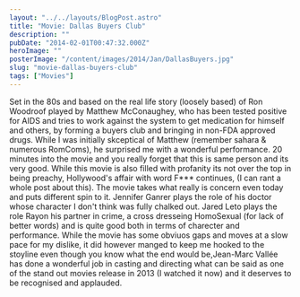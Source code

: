 ```yaml
---
layout: "../../layouts/BlogPost.astro"
title: "Movie: Dallas Buyers Club"
description: ""
pubDate: "2014-02-01T00:47:32.000Z"
heroImage: ""
posterImage: "/content/images/2014/Jan/DallasBuyers.jpg"
slug: "movie-dallas-buyers-club"
tags: ["Movies"]
---
```


Set in the 80s and based on the real life story (loosely based) of Ron Woodroof played by Matthew McConaughey, who has been tested positive for AIDS and tries to work against the system to get medication for himself and others, by forming a buyers club and bringing in non-FDA approved drugs.
While I was initially skceptical of Matthew (remember sahara & numerous RomComs), he surprised me with a wonderful performance. 20 minutes into the movie and you really forget that this is same person and its very good. 
While this movie is also filled with profanity its not over the top in being preachy, Hollywood's affair with word F*** continues, (I can rant a whole post about this).
The movie takes what really is concern even today and puts different spin to it.
Jennifer Ganrer plays the role of his doctor whose character I don't think was fully chalked out. Jared Leto plays the role Rayon his partner in crime, a cross dresseing HomoSexual (for lack of better words) and is quite good both in terms of charecter and performance.
While the movie has some obviuos gaps and moves at a slow pace for my dislike, it did however manged to keep me hooked to the stoyline even though you know what the end would be,Jean-Marc Vallée	has done a wonderful job in casting and directing what can be said as one of the stand out movies release in 2013 (I watched it now) and it deserves to be recognised and applauded.
